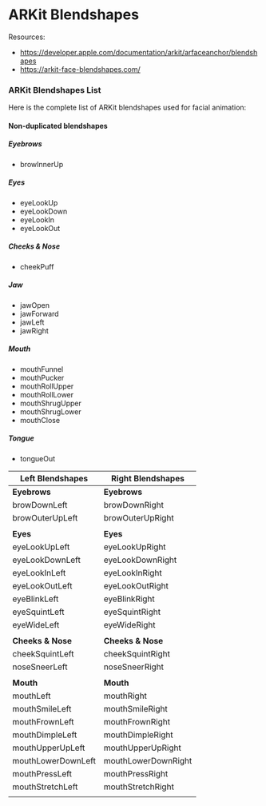 # ARKit Blendshapes
Resources: 
* https://developer.apple.com/documentation/arkit/arfaceanchor/blendshapes
* https://arkit-face-blendshapes.com/
  
### ARKit Blendshapes List
Here is the complete list of ARKit blendshapes used for facial animation:

#### Non-duplicated blendshapes

##### Eyebrows
  - browInnerUp

##### Eyes
  - eyeLookUp
  - eyeLookDown
  - eyeLookIn
  - eyeLookOut

##### Cheeks & Nose
  - cheekPuff

##### Jaw
  - jawOpen
  - jawForward
  - jawLeft
  - jawRight

##### Mouth
  - mouthFunnel
  - mouthPucker
  - mouthRollUpper
  - mouthRollLower
  - mouthShrugUpper
  - mouthShrugLower
  - mouthClose

##### Tongue
  - tongueOut

| Left Blendshapes | Right Blendshapes |
|------------------|-------------------|
| **Eyebrows**     | **Eyebrows**      |
| browDownLeft     | browDownRight     |
| browOuterUpLeft  | browOuterUpRight  |
|                  |                   |
| **Eyes**         | **Eyes**          |
| eyeLookUpLeft    | eyeLookUpRight    |
| eyeLookDownLeft  | eyeLookDownRight  |
| eyeLookInLeft    | eyeLookInRight    |
| eyeLookOutLeft   | eyeLookOutRight   |
| eyeBlinkLeft     | eyeBlinkRight     |
| eyeSquintLeft    | eyeSquintRight    |
| eyeWideLeft      | eyeWideRight      |
|                  |                   |
| **Cheeks & Nose**| **Cheeks & Nose** |
| cheekSquintLeft  | cheekSquintRight  |
| noseSneerLeft    | noseSneerRight    |
|                  |                   |
| **Mouth**        | **Mouth**         |
| mouthLeft        | mouthRight        |
| mouthSmileLeft   | mouthSmileRight   |
| mouthFrownLeft   | mouthFrownRight   |
| mouthDimpleLeft  | mouthDimpleRight  |
| mouthUpperUpLeft | mouthUpperUpRight |
| mouthLowerDownLeft| mouthLowerDownRight|
| mouthPressLeft   | mouthPressRight   |
| mouthStretchLeft | mouthStretchRight |
|                  |                   |
